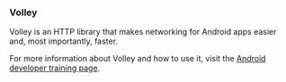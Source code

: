 ### Volley

Volley is an HTTP library that makes networking for Android apps easier and, most
importantly, faster.

For more information about Volley and how to use it, visit the [Android developer training
page](https://developer.android.com/training/volley/index.html).
